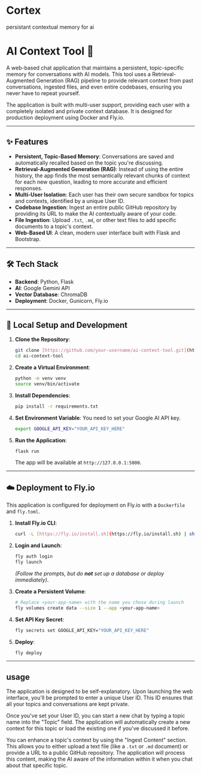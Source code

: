 # Cortex 
persistant contextual memory for ai
# AI Context Tool 🧠

A web-based chat application that maintains a persistent, topic-specific memory for conversations with AI models. This tool uses a Retrieval-Augmented Generation (RAG) pipeline to provide relevant context from past conversations, ingested files, and even entire codebases, ensuring you never have to repeat yourself.

The application is built with multi-user support, providing each user with a completely isolated and private context database. It is designed for production deployment using Docker and Fly.io.

---

## ✨ Features

* **Persistent, Topic-Based Memory**: Conversations are saved and automatically recalled based on the topic you're discussing.
* **Retrieval-Augmented Generation (RAG)**: Instead of using the entire history, the app finds the most semantically relevant chunks of context for each new question, leading to more accurate and efficient responses.
* **Multi-User Isolation**: Each user has their own secure sandbox for topics and contexts, identified by a unique User ID.
* **Codebase Ingestion**: Ingest an entire public GitHub repository by providing its URL to make the AI contextually aware of your code.
* **File Ingestion**: Upload `.txt`, `.md`, or other text files to add specific documents to a topic's context.
* **Web-Based UI**: A clean, modern user interface built with Flask and Bootstrap.

---

## 🛠️ Tech Stack

* **Backend**: Python, Flask
* **AI**: Google Gemini API
* **Vector Database**: ChromaDB
* **Deployment**: Docker, Gunicorn, Fly.io

---

## 🚀 Local Setup and Development

1.  **Clone the Repository**:
    ```bash
    git clone [https://github.com/your-username/ai-context-tool.git](https://github.com/your-username/ai-context-tool.git)
    cd ai-context-tool
    ```

2.  **Create a Virtual Environment**:
    ```bash
    python -m venv venv
    source venv/bin/activate
    ```

3.  **Install Dependencies**:
    ```bash
    pip install -r requirements.txt
    ```

4.  **Set Environment Variable**: You need to set your Google AI API key.
    ```bash
    export GOOGLE_API_KEY="YOUR_API_KEY_HERE"
    ```

5.  **Run the Application**:
    ```bash
    flask run
    ```
    The app will be available at `http://127.0.0.1:5000`.

---

## ☁️ Deployment to Fly.io

This application is configured for deployment on Fly.io with a `Dockerfile` and `fly.toml`.

1.  **Install Fly.io CLI**:
    ```bash
    curl -L [https://fly.io/install.sh](https://fly.io/install.sh) | sh
    ```

2.  **Login and Launch**:
    ```bash
    fly auth login
    fly launch
    ```
    *(Follow the prompts, but do **not** set up a database or deploy immediately)*.

3.  **Create a Persistent Volume**:
    ```bash
    # Replace <your-app-name> with the name you chose during launch
    fly volumes create data --size 1 --app <your-app-name>
    ```

4.  **Set API Key Secret**:
    ```bash
    fly secrets set GOOGLE_API_KEY="YOUR_API_KEY_HERE"
    ```

5.  **Deploy**:
    ```bash
    fly deploy
    ```

---
## usage
The application is designed to be self-explanatory. Upon launching the web interface, you'll be prompted to enter a unique User ID. This ID ensures that all your topics and conversations are kept private.

Once you've set your User ID, you can start a new chat by typing a topic name into the "Topic" field. The application will automatically create a new context for this topic or load the existing one if you've discussed it before.

You can enhance a topic's context by using the "Ingest Content" section. This allows you to either upload a text file (like a `.txt` or `.md` document) or provide a URL to a public GitHub repository. The application will process this content, making the AI aware of the information within it when you chat about that specific topic.
